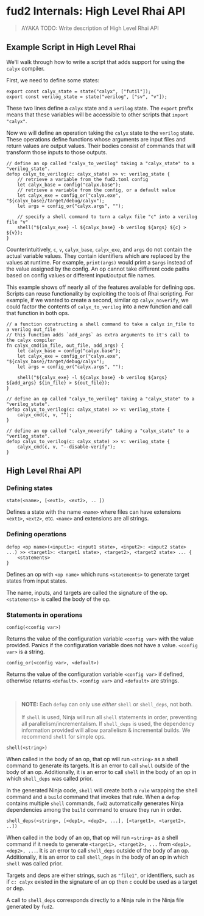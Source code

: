 # fud2 Internals: High Level Rhai API

> AYAKA TODO: Write description of High Level Rhai API

## Example Script in High Level Rhai

We'll walk through how to write a script that adds support for using the `calyx` compiler.

First, we need to define some states:

```rust,ignore
export const calyx_state = state("calyx", ["futil"]);
export const verilog_state = state("verilog", ["sv", "v"]);
```

These two lines define a `calyx` state and a `verilog` state. The `export` prefix means that these variables will be accessible to other scripts that `import "calyx"`.

Now we will define an operation taking the `calyx` state to the `verilog` state. These operations define functions whose arguments are input files and return values are output values. Their bodies consist of commands that will transform those inputs to those outputs.

```rust,ignore
// define an op called "calyx_to_verilog" taking a "calyx_state" to a "verilog_state".
defop calyx_to_verilog(c: calyx_state) >> v: verilog_state {
    // retrieve a variable from the fud2.toml config
    let calyx_base = config("calyx.base");
    // retrieve a variable from the config, or a default value
    let calyx_exe = config_or("calyx.exe", "${calyx_base}/target/debug/calyx");
    let args = config_or("calyx.args", "");

    // specify a shell command to turn a calyx file "c" into a verilog file "v"
    shell("${calyx_exe} -l ${calyx_base} -b verilog ${args} ${c} > ${v});
}
```

Counterintuitively, `c`, `v`, `calyx_base`, `calyx_exe`, and `args` do not contain the actual variable values. They contain identifiers which are replaced by the values at runtime. For example, `print(args)` would print a `$args` instead of the value assigned by the config. An op cannot take different code paths based on config values or different input/output file names.

This example shows off nearly all of the features available for defining ops. Scripts can reuse functionality by exploiting the tools of Rhai scripting. For example, if we wanted to create a second, similar op `calyx_noverify`, we could factor the contents of `calyx_to_verilog` into a new function and call that function in both ops.

```
// a function constructing a shell command to take a calyx in_file to a verilog out_file
// this function adds `add_args` as extra arguments to it's call to the calyx compiler
fn calyx_cmd(in_file, out_file, add_args) {
    let calyx_base = config("calyx.base");
    let calyx_exe = config_or("calyx.exe", "${calyx_base}/target/debug/calyx");
    let args = config_or("calyx.args", "");

    shell("${calyx_exe} -l ${calyx_base} -b verilog ${args} ${add_args} ${in_file} > ${out_file});
}

// define an op called "calyx_to_verilog" taking a "calyx_state" to a "verilog_state".
defop calyx_to_verilog(c: calyx_state) >> v: verilog_state {
    calyx_cmd(c, v, "");
}

// define an op called "calyx_noverify" taking a "calyx_state" to a "verilog_state".
defop calyx_to_verilog(c: calyx_state) >> v: verilog_state {
    calyx_cmd(c, v, "--disable-verify");
}
```

## High Level Rhai API

### Defining states

```
state(<name>, [<ext1>, <ext2>, .. ])
```
Defines a state with the name `<name>` where files can have extensions `<ext1>`, `<ext2>`, etc. `<name>` and extensions are all strings.

### Defining operations

```
defop <op name>(<input1>: <input1 state>, <input2>: <input2 state> ...) >> <target1>: <target1 state>, <target2>, <target2 state> ... {
    <statements>
}
```
Defines an op with `<op name>` which runs `<statements>` to generate target states from input states. 

The name, inputs, and targets are called the signature of the op. `<statements>` is called the body of the op.

### Statements in operations

```
config(<config var>)
```
Returns the value of the configuration variable `<config var>` with the value provided. Panics if the configuration variable does not have a value. `<config var>` is a string.

```
config_or(<config var>, <default>)
```
Returns the value of the configuration variable `<config var>` if defined, otherwise returns `<default>`. `<config var>` and `<default>` are strings.

<br>

> **NOTE:** Each `defop` can only use *either* `shell` or `shell_deps`, not both.<br><br>If `shell` is used, Ninja will run all `shell` statements in order, preventing all parallelism/incrementalism. If `shell_deps` is used, the dependency information provided will allow parallelism & incremental builds. We recommend `shell` for simple ops.

```
shell(<string>)
```
When called in the body of an op, that op will run `<string>` as a shell command to generate its targets. It is an error to call `shell` outside of the body of an op. Additionally, it is an error to call `shell` in the body of an op in which `shell_deps` was called prior. 

In the generated Ninja code, `shell` will create both a `rule` wrapping the shell command and a `build` command that invokes that rule. When a `defop` contains multiple `shell` commands, `fud2` automatically generates Ninja dependencies among the `build` command to ensure they run in order.

```
shell_deps(<string>, [<dep1>, <dep2>, ...], [<target1>, <target2>, ..])
```
When called in the body of an op, that op will run `<string>` as a shell command if it needs to generate `<target1>, <target2>, ...` from `<dep1>, <dep2>, ...`. It is an error to call `shell_deps` outside of the body of an op. Additionally, it is an error to call `shell_deps` in the body of an op in which `shell`  was called prior.

Targets and deps are either strings, such as `"file1"`, or identifiers, such as if `c: calyx` existed in the signature of an op then `c` could be used as a target or dep.

A call to `shell_deps` corresponds directly to a Ninja rule in the Ninja file generated by `fud2`.
